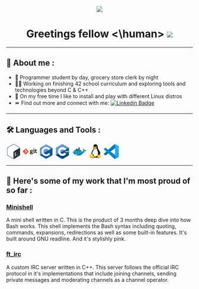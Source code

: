 <div id="header" align="center">
  <img src="https://i.giphy.com/media/v1.Y2lkPTc5MGI3NjExMDdieG1pcnV2MGw0NGVnengxYW42aHlrZHFobXg2OG05NHlneTJ5ZiZlcD12MV9pbnRlcm5hbF9naWZfYnlfaWQmY3Q9Zw/CuuSHzuc0O166MRfjt/giphy.gif" width="200"/>
</div>

<h1 align="center">
  Greetings fellow <\human>
  <img src="https://media.giphy.com/media/hvRJCLFzcasrR4ia7z/giphy.gif" width="30px"/>
</h1>
    
---

## :ribbon: About me :

- :apple: Programmer student by day, grocery store clerk by night
- :woman_technologist: Working on finishing 42 school curriculum and exploring tools and technologies beyond C & C++
- :penguin: On my free time I like to install and play with different Linux distros
- :fast_forward: Find out more and connect with me: [![Linkedin Badge](https://img.shields.io/badge/-ejarvine-blue?style=flat&logo=Linkedin&logoColor=white)](https://www.linkedin.com/in/ejarvine/)

---

## :hammer_and_wrench: Languages and Tools :

<div>
  <img src="https://github.com/devicons/devicon/blob/master/icons/bash/bash-original.svg" title="Bash" **alt="Bash" width="40" height="40"/>
  <img src="https://github.com/devicons/devicon/blob/master/icons/git/git-original-wordmark.svg" title="Git" **alt="Git" width="40" height="40"/>
  <img src="https://github.com/devicons/devicon/blob/master/icons/c/c-original.svg" title="C" **alt="C" width="40" height="40"/>
  <img src="https://github.com/devicons/devicon/blob/master/icons/cplusplus/cplusplus-original.svg" title="C" **alt="C" width="40" height="40"/>
  <img src="https://github.com/devicons/devicon/blob/master/icons/docker/docker-original.svg" title="C" **alt="C" width="40" height="40"/>
  <img src="https://github.com/devicons/devicon/blob/master/icons/linux/linux-original.svg" title="C" **alt="C" width="40" height="40"/>
  <img src="https://github.com/devicons/devicon/blob/master/icons/vscode/vscode-original.svg" title="C" **alt="C" width="40" height="40"/>
</div>

---

## :dizzy: Here's some of my work that I'm most proud of so far :

### [Minishell](https://github.com/ejarvinen/42Minishell)
A mini shell written in C. This is the product of 3 months deep dive into how Bash works. This shell implements the Bash syntax including quoting, commands, expansions, redirections as well as some built-in features. It's built around GNU readline. And it's stylishly pink.

### [ft_irc](https://github.com/ejarvinen/42Ft_irc)
A custom IRC server written in C++. This server follows the official IRC protocol in it's implementations that include joining channels, sending private messages and moderating channels as a channel operator.
